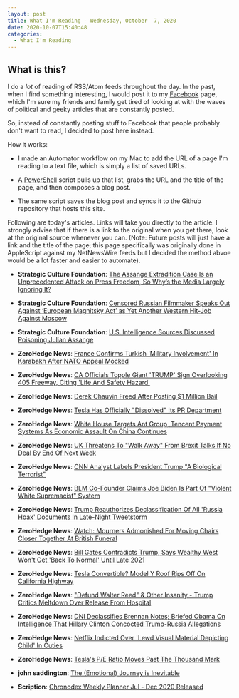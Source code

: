 ```yaml
---
layout: post
title: What I'm Reading - Wednesday, October  7, 2020
date: 2020-10-07T15:40:48
categories:
  - What I'm Reading
---
```


## What is this?

I do a _lot_ of reading of RSS/Atom feeds throughout the day. In the past, when I find something interesting, I would post it to my [Facebook](https://facebook.com/stevenwatsonbuehler) page, which I'm sure my friends and family get tired of looking at with the waves of political and geeky articles that are constantly posted.

So, instead of constantly posting stuff to Facebook that people probably don't want to read, I decided to post here instead. 

How it works:

- I made an Automator workflow on my Mac to add the URL of a page I'm reading to a text file, which is simply a list of saved URLs.

- A [PowerShell](https://powershell.org) script pulls up that list, grabs the URL and the title of the page, and then composes a blog post.

- The same script saves the blog post and syncs it to the Github repository that hosts this site.

Following are today's articles. Links will take you directly to the article. I strongly advise that if there is a link to the original when you get there, look at the original source whenever you can. (Note: Future posts will just have a link and the title of the page; this page specifically was originally done in AppleScript against my NetNewsWire feeds but I decided the method abvoe would be a lot faster and easier to automate).

* **Strategic Culture Foundation**: [The Assange Extradition Case Is an Unprecedented Attack on Press Freedom, So Why’s the Media Largely Ignoring It?](https://www.strategic-culture.org/news/2020/10/06/the-assange-extradition-case-is-an-unprecedented-attack-on-press-freedom-so-whys-the-media-largely-ignoring-it/)

* **Strategic Culture Foundation**: [Censored Russian Filmmaker Speaks Out Against ‘European Magnitsky Act’ as Yet Another Western Hit-Job Against Moscow](https://www.strategic-culture.org/news/2020/10/05/censored-russian-filmmaker-speaks-out-against-european-magnitsky-act-as-yet-another-western-hit-job-against-moscow/)

* **Strategic Culture Foundation**: [U.S. Intelligence Sources Discussed Poisoning Julian Assange](https://www.strategic-culture.org/news/2020/10/02/u-s-intelligence-sources-discussed-poisoning-julian-assange/)

* **ZeroHedge News**: [France Confirms Turkish 'Military Involvement' In Karabakh After NATO Appeal Mocked](https://www.zerohedge.com/geopolitical/france-confirms-turkish-military-involvement-karabakh-after-nato-mocked-asking-ankara)

* **ZeroHedge News**: [CA Officials Topple Giant 'TRUMP' Sign Overlooking 405 Freeway, Citing 'Life And Safety Hazard'](https://www.zerohedge.com/political/ca-officials-topple-giant-trump-sign-overlooking-405-freeway-citing-life-and-safety)

* **ZeroHedge News**: [Derek Chauvin Freed After Posting $1 Million Bail](https://www.zerohedge.com/political/derek-chauvin-freed-after-posting-1-million-bail)

* **ZeroHedge News**: [Tesla Has Officially \"Dissolved\" Its PR Department](https://www.zerohedge.com/technology/tesla-has-officially-dissolved-its-pr-department)

* **ZeroHedge News**: [White House Targets Ant Group, Tencent Payment Systems As Economic Assault On China Continues](https://www.zerohedge.com/markets/white-house-targets-ant-group-tencent-payment-systems-economic-assault-china-continues)

* **ZeroHedge News**: [UK Threatens To \"Walk Away\" From Brexit Talks If No Deal By End Of Next Week](https://www.zerohedge.com/geopolitical/uk-threatens-walk-away-brexit-talks-if-no-deal-end-next-week)

* **ZeroHedge News**: [CNN Analyst Labels President Trump \"A Biological Terrorist\"](https://www.zerohedge.com/political/cnn-analyst-labels-president-trump-biological-terrorist)

* **ZeroHedge News**: [BLM Co-Founder Claims Joe Biden Is Part Of \"Violent White Supremacist\" System](https://www.zerohedge.com/political/blm-co-founder-claims-joe-biden-part-violent-white-supremacist-system)

* **ZeroHedge News**: [Trump Reauthorizes Declassification Of All 'Russia Hoax' Documents In Late-Night Tweetstorm](https://www.zerohedge.com/political/trump-reauthorizes-declassification-all-russia-hoax-documents-late-night-tweetstorm)

* **ZeroHedge News**: [Watch: Mourners Admonished For Moving Chairs Closer Together At British Funeral](https://www.zerohedge.com/political/watch-mourners-admonished-moving-chairs-closer-together-british-funeral)

* **ZeroHedge News**: [Bill Gates Contradicts Trump, Says Wealthy West Won't Get 'Back To Normal' Until Late 2021](https://www.zerohedge.com/geopolitical/bill-gates-contradicts-trump-says-wealthy-west-wont-get-back-normal-until-late-2021)

* **ZeroHedge News**: [Tesla Convertible? Model Y Roof Rips Off On California Highway](https://www.zerohedge.com/technology/tesla-convertible-model-y-roof-rips-california-highway)

* **ZeroHedge News**: [\"Defund Walter Reed\" & Other Insanity - Trump Critics Meltdown Over Release From Hospital](https://www.zerohedge.com/political/defund-walter-reed-other-insanity-trump-critics-meltdown-over-release-hospital)

* **ZeroHedge News**: [DNI Declassifies Brennan Notes; Briefed Obama On Intelligence That Hillary Clinton Concocted Trump-Russia Allegations](https://www.zerohedge.com/political/dni-declassifies-brennan-notes-briefed-obama-intelligence-hillary-clinton-concocted-trump)

* **ZeroHedge News**: [Netflix Indicted Over 'Lewd Visual Material Depicting Child' In Cuties](https://www.zerohedge.com/political/netflix-indicted-over-lewd-visual-material-depicting-child-cuties)

* **ZeroHedge News**: [Tesla's P/E Ratio Moves Past The Thousand Mark](https://www.zerohedge.com/markets/teslas-pe-ratio-moves-past-thousand-mark)

* **john saddington**: [The (Emotional) Journey is Inevitable](https://john.do/inevitable/)

* **Scription**: [Chronodex Weekly Planner Jul - Dec 2020 Released](https://scription.typepad.com/blog/2020/06/chronodex-weekly-planner-jul-dec-2020-released.html)

